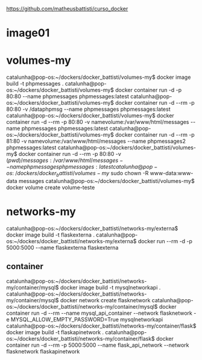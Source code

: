 https://github.com/matheusbattisti/curso_docker

# image01


# volumes-my
catalunha@pop-os:~/dockers/docker_battisti/volumes-my$ docker image build -t phpmessages .
catalunha@pop-os:~/dockers/docker_battisti/volumes-my$ docker container run -d -p 80:80 --name phpmessages phpmessages:latest
catalunha@pop-os:~/dockers/docker_battisti/volumes-my$ docker container run -d --rm -p 80:80 -v /dataphpmsg --name phpmessages phpmessages:latest
catalunha@pop-os:~/dockers/docker_battisti/volumes-my$ docker container run -d --rm -p 80:80 -v namevolume:/var/www/html/messages --name phpmessages phpmessages:latest
catalunha@pop-os:~/dockers/docker_battisti/volumes-my$ docker container run -d --rm -p 81:80 -v namevolume:/var/www/html/messages --name phpmessages2 phpmessages:latest
catalunha@pop-os:~/dockers/docker_battisti/volumes-my$ docker container run -d --rm -p 80:80 -v $(pwd)/messages:/var/www/html/messages --name phpmessages phpmessages:latest
catalunha@pop-os:~/dockers/docker_battisti/volumes-my$ sudo chown -R www-data:www-data messages
catalunha@pop-os:~/dockers/docker_battisti/volumes-my$ docker volume create volume-teste

# networks-my
catalunha@pop-os:~/dockers/docker_battisti/networks-my/externa$ docker image build -t flaskexterna .
catalunha@pop-os:~/dockers/docker_battisti/networks-my/externa$ docker run --rm -d -p 5000:5000 --name flaskexterna flaskexterna

## container
catalunha@pop-os:~/dockers/docker_battisti/networks-my/container/mysql$ docker image build -t mysqlnetworkapi .
catalunha@pop-os:~/dockers/docker_battisti/networks-my/container/mysql$ docker network create flasknetwork
catalunha@pop-os:~/dockers/docker_battisti/networks-my/container/mysql$ docker container run -d --rm  --name mysql_api_container --network flasknetwork -e MYSQL_ALLOW_EMPTY_PASSWORD=True mysqlnetworkapi
catalunha@pop-os:~/dockers/docker_battisti/networks-my/container/flask$ docker image build -t flaskapinetwork .
catalunha@pop-os:~/dockers/docker_battisti/networks-my/container/flask$ docker container run -d --rm -p 5000:5000 --name flask_api_network --network flasknetwork flaskapinetwork
